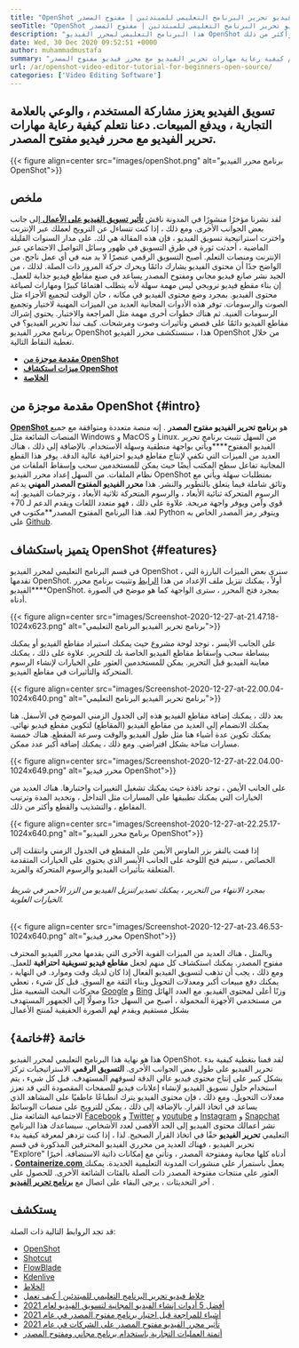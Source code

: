 ```yaml
---
title: "OpenShot فيديو تحرير البرنامج التعليمي للمبتدئين | مفتوح المصدر" 
seoTitle: "OpenShot فيديو تحرير البرنامج التعليمي للمبتدئين | مفتوح المصدر" 
description: "هذا البرنامج التعليمي لمحرر الفيديو OpenShot هو للمبتدئين لبدء تحرير الفيديو. إنه محرر فيديو عصري يقدم ميزات مثل الرسوم المتحركة ثلاثية الأبعاد وأكثر من ذلك." 
date: Wed, 30 Dec 2020 09:52:51 +0000
author: muhammadmustafa
summary: "يعزز تسويق الفيديو مشاركة المستخدم ، والوعي بالعلامة التجارية ، ويدفع المبيعات. دعنا نتعلم كيفية رعاية مهارات تحرير الفيديو مع محرر فيديو مفتوح المصدر." 
url: /ar/openshot-video-editor-tutorial-for-beginners-open-source/
categories: ['Video Editing Software']
---
```


## تسويق الفيديو يعزز مشاركة المستخدم ، والوعي بالعلامة التجارية ، ويدفع المبيعات. دعنا نتعلم كيفية رعاية مهارات تحرير الفيديو مع محرر فيديو مفتوح المصدر.

{{< figure align=center src="images/openShot.png" alt="برنامج محرر الفيديو OpenShot">}}


## ملخص
لقد نشرنا مؤخرًا منشورًا في المدونة ناقش [  **تأثير تسويق الفيديو على الأعمال**  ][1] إلى جانب بعض الجوانب الأخرى. ومع ذلك ، إذا كنت تتساءل عن الترويج لعملك عبر الإنترنت واخترت استراتيجية تسويق الفيديو ، فإن هذه المقالة هي لك. على مدار السنوات القليلة الماضية ، أحدثت ثورة في طرق التسويق في ظهور وسائل التواصل الاجتماعي عبر الإنترنت ومنصات التعلم. أصبح التسويق الرقمي عنصرًا لا بد منه في أي عمل ناجح. من الواضح جدًا أن محتوى الفيديو يشارك دائمًا ويحرك حركة المرور ذات الصلة. لذلك ، من الجيد نشر صانع فيديو مجاني ومفتوح المصدر يساعد في صنع مقاطع فيديو جذابة للعمل.
إن بناء مقطع فيديو ترويجي ليس مهمة سهلة لأنه يتطلب اهتمامًا كبيرًا ومهارات لصياغة محتوى الفيديو. بمجرد وضع محتوى الفيديو في مكانه ، حان الوقت لتجميع الأجزاء مثل الصوت والرسومات. توفر هذه الأدوات المجانية العديد من الميزات المهنية لاختيار وتجميع الرسومات الغنية. ثم هناك خطوات أخرى مهمة مثل المراجعة والاختبار. يحتوي إشراك مقاطع الفيديو دائمًا على قصص وتأثيرات وصوت ومرشحات. كيف تبدأ تحرير الفيديو؟ في برنامج محرر الفيديو OpenShot هذا ، سنستكشف محرر الفيديو OpenShot من خلال تغطية النقاط التالية.
*  **[مقدمة موجزة من OpenShot][2]**  
*  **[ميزات استكشاف OpenShot][3]**  
*  **[الخلاصة][4]**  

## مقدمة موجزة من OpenShot {#intro}

[  **OpenShot** ][5] هو **برنامج تحرير الفيديو مفتوح المصدر**  . إنه منصة متعددة ومتوافقة مع جميع المنصات الشائعة مثل Windows و MacOS و Linux. من السهل تثبيت برنامج تحرير الفيديو المفتوح****ويأتي بواجهة منطقية وسهلة الاستخدام. بالإضافة إلى ذلك ، هناك العديد من الميزات التي تكفي لإنتاج مقاطع فيديو احترافية عالية الدقة. يوفر هذا القطع المجانية تفاعل سطح المكتب أيضًا حيث يمكن للمستخدمين سحب وإسقاط الملفات من نظام الملفات. من السهل إعداد محرر الفيديو OpenShot بمتطلبات سهلة ويأتي مع وثائق شاملة فيما يتعلق بالتطوير والنشر.
هذا  **محرر الفيديو المفتوح المصدر المهني**  يدعم الرسوم المتحركة ثنائية الأبعاد ، والرسوم المتحركة ثلاثية الأبعاد ، وترجمات الفيديو. إنه قوي وآمن ويوفر واجهة مريحة. علاوة على ذلك ، فهو متعدد اللغات ويقدم الدعم لـ 70+ لغة. هذا البرنامج المفتوح المصدر**مكتوب في Python ويتوفر رمز المصدر الخاص به على [Github][6].

## يتميز باستكشاف OpenShot {#features}

في قسم البرنامج التعليمي لمحرر الفيديو OpenShot ، سنرى بعض الميزات البارزة التي تقدمها OpenShot. أولاً ، يمكنك تنزيل ملف الإعداد من هذا [الرابط][7] وتثبيت برنامج محرر الفيديو****OpenShot.
بمجرد فتح المحرر ، سترى الواجهة كما هو موضح في الصورة أدناه.

{{< figure align=center src="images/Screenshot-2020-12-27-at-21.47.18-1024x623.png" alt="برنامج تحرير الفيديو البرنامج التعليمي">}}

على الجانب الأيسر ، توجد لوحة مشروع حيث يمكنك استيراد مقاطع الفيديو أو يمكنك ببساطة سحب وإسقاط مقاطع الفيديو الخاصة بك للتحرير. علاوة على ذلك ، يمكنك معاينة الفيديو قبل التحرير. يمكن للمستخدمين العثور على الخيارات لإنشاء الرسوم المتحركة والتأثيرات في مقاطع الفيديو.

{{< figure align=center src="images/Screenshot-2020-12-27-at-22.00.04-1024x640.png" alt="برنامج تحرير الفيديو البرنامج التعليمي">}}

بعد ذلك ، يمكنك إضافة مقاطع الفيديو هذه إلى الجدول الزمني الموضح في الأسفل. هنا يمكنك الانضمام إلى العديد من مقاطع الفيديو (المقاطع) لتكوين مقطع فيديو نهائي. يمكنك تكوين عدة أشياء هنا مثل طول الفيديو والوقت وسرعة المقطع. هناك خمسة مسارات متاحة بشكل افتراضي. ومع ذلك ، يمكنك إضافة أكبر عدد ممكن.

{{< figure align=center src="images/Screenshot-2020-12-27-at-22.04.00-1024x649.png" alt="محرر فيديو OpenShot">}}

على الجانب الأيمن ، توجد نافذة حيث يمكنك تشغيل التغييرات واختبارها. هناك العديد من الخيارات التي يمكنك تطبيقها على المسارات مثل التداخل ، وتحديد المدة وترتيب المقاطع ، والتشذيب والقطع وأكثر من ذلك.

{{< figure align=center src="images/Screenshot-2020-12-27-at-22.25.17-1024x640.png" alt="برنامج محرر الفيديو OpenShot">}}

إذا قمت بالنقر بزر الماوس الأيمن على المقطع في الجدول الزمني وانتقلت إلى الخصائص ، سيتم فتح اللوحة على الجانب الأيسر الذي يحتوي على الخيارات المتقدمة المتعلقة بتأثيرات الفيديو والرسوم المتحركة والمزيد.

###### بمجرد الانتهاء من التحرير ، يمكنك تصدير/تنزيل الفيديو من الزر الأحمر في شريط الخيارات العلوية.

{{< figure align=center src="images/Screenshot-2020-12-27-at-23.46.53-1024x640.png" alt="محرر فيديو OpenShot">}}

وبالمثل ، هناك العديد من الميزات القوية الأخرى التي يقدمها محرر الفيديو المحترف مفتوح المصدر. يمكنك استكشاف كل منهم لجعل  **مقاطع فيديو تسويقية احترافية**  للعمل. ومع ذلك ، يجب أن تذهب لتسويق الفيديو الفعال إذا كان لديك وقت وموارد. في النهاية ، يمكنك دفع مبيعات أكبر ومعدلات التحويل وبناء الثقة مع السوق. قبل كل شيء ، تعطي محركات البحث الشعبية مثل [Google][8] و [Bing][9] وزنًا أعلى لمحتوى الفيديو. مع العدد الهائل من مستخدمي الأجهزة المحمولة ، أصبح من السهل جدًا وصولًا إلى الجمهور المستهدف بشكل مستقيم ويقدم لهم الصورة الحقيقية لمنتج الأعمال

## خاتمة {#خاتمة}

هذا هو نهاية هذا البرنامج التعليمي لمحرر الفيديو OpenShot. لقد قمنا بتغطية كيفية بدء تحرير الفيديو على طول بعض الجوانب الأخرى.  **التسويق الرقمي** الاستراتيجيات تركز بشكل كبير على إنتاج محتوى فيديو عالي الدقة لسوقهم المستهدف. قبل كل شيء ، يتم استخدام حلول تسويق الفيديو لإنشاء إعلانات فيديو للصفحات المقصودة التي قد تعزز معدلات التحويل. ومع ذلك ، فإن محتوى الفيديو يترك انطباعًا عاطفيًا على المشاهد الذي يساعد في اتخاذ القرار. بالإضافة إلى ذلك ، يمكن للترويج على منصات الوسائط الاجتماعية الشائعة مثل [Facebook][10] و [Twitter][11] و [youtube][12] و [Instagram][13] و [Snapchat][14] نشر أعمالك محتوى الفيديو إلى الحد الأقصى لعدد الأشخاص. سيساعدك هذا البرنامج التعليمي **تحرير الفيديو**  حقًا في اتخاذ القرار الصحيح. لذا ، إذا كنت تزدهر لمعرفة كيفية بدء تحرير الفيديو ، فهناك العديد من محرري الفيديو المحترفين المذكورة في قسم "Explore" أدناه كلها مجانية ومفتوحة المصدر ، وتأتي مع إمكانات ذاتية الاستضافة.
أخيرًا ، [  **Containerize.com** ][15] يعمل باستمرار على منشورات المدونة التعليمية الجديدة. يمكنك العثور على منتجات مفتوحة المصدر ذات الصلة بالفئات الشائعة الأخرى. للحصول على آخر التحديثات ، يرجى البقاء على اتصال مع **[برنامج تحرير الفيديو][16]**  .

## يستكشف
قد تجد الروابط التالية ذات الصلة:
  * [OpenShot][5]
  * [Shotcut][17]
  * [FlowBlade][18]
  * [Kdenlive][19]
  * [الخلاط][20]
  * [خلاط فيديو تحرير البرنامج التعليمي للمبتدئين | كيف تعمل][21]
  * [أفضل 5 أدوات إنشاء الفيديو المجانية لتسويق الفيديو لعام 2021][22]
  * [أشياء للمراجعة قبل اختيار برنامج مفتوح المصدر في عام 2021][23]
  * [تأثير محرر الفيديو مفتوح المصدر على الشركات في عام 2021][1]
  * [أتمتة العمليات التجارية باستخدام برنامج مجاني ومفتوح المصدر][24]



 [1]: https://blog.containerize.com/video-editing-software/how-video-editing-software-improves-business-video-marketing/
 [2]: #intro
 [3]: #features
 [4]: #Conclusion
 [5]: https://products.containerize.com/video-editing-software/openshot
 [6]: https://github.com/OpenShot/openshot-qt
 [7]: https://www.openshot.org/download/
 [8]: https://www.google.com/
 [9]: https://www.bing.com/
 [10]: https://www.facebook.com/
 [11]: https://twitter.com/home
 [12]: https://www.youtube.com/
 [13]: http://instagram.com
 [14]: https://www.snapchat.com/
 [15]: https://www.containerize.com/
 [16]: https://products.containerize.com/video-editing-software
 [17]: https://products.containerize.com/video-editing-software/shotcut
 [18]: https://products.containerize.com/video-editing-software/flowblade
 [19]: https://products.containerize.com/video-editing-software/kdenlive
 [20]: https://products.containerize.com/video-editing-software/blender
 [21]: https://blog.containerize.com/video-editing-software/blender-video-editing-tutorial-for-beginners/
 [22]: https://blog.containerize.com/video-editing-software/top-5-open-source-video-editor-software-for-video-marketing/
 [23]: https://blog.containerize.com/cmdb-software/things-to-review-before-opting-open-source-software-in-2021/
 [24]: https://blog.containerize.com/blogging/automate-business-operations-using-open-source-software/
